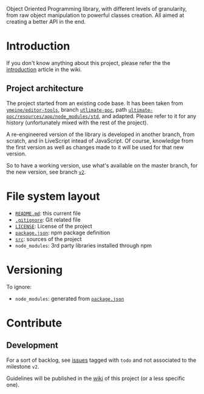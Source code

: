 Object Oriented Programming library, with different levels of granularity, from raw object manipulation to powerful classes creation. All aimed at creating a better API in the end.

# Introduction

If you don't know anything about this project, please refer the the [introduction](https://github.com/ymeine/oop/wiki/Introduction) article in the wiki.

## Project architecture

The project started from an existing code base. It has been taken from [`ymeine/editor-tools`](https://github.com/ymeine/editors-tools), branch [`utlimate-poc`](https://github.com/ymeine/editors-tools/tree/ultimate-poc), path [`ultimate-poc/resources/app/node_modules/std`](https://github.com/ymeine/editors-tools/tree/ultimate-poc/ultimate-poc/resources/app/node_modules/std), and adapted. Please refer to it for any history (unfortunately mixed with the rest of the project).

A re-engineered version of the library is developed in another branch, from scratch, and in LiveScript intead of JavaScript. Of course, knowledge from the first version as well as changes made to it will be used for that new version.

So to have a working version, use what's available on the master branch, for the new version, see branch [`v2`](https://github.com/ymeine/oop/tree/v2).

# File system layout

* [`README.md`](./README.md): this current file
* [`.gitignore`](./.gitignore): Git related file
* [`LICENSE`](./LICENSE): License of the project
* [`package.json`](./package.json): npm package definition
* [`src`](./): sources of the project
* `node_modules`: 3rd party libraries installed through npm

# Versioning

To ignore:

* `node_modules`: generated from [`package.json`](./package.json)

# Contribute

## Development

For a sort of backlog, see [issues](https://github.com/ymeine/oop/issues) tagged with `todo` and not associated to the milestone `v2`.

Guidelines will be published in the [wiki](https://github.com/ymeine/oop/wiki) of this project (or a less specific one).
